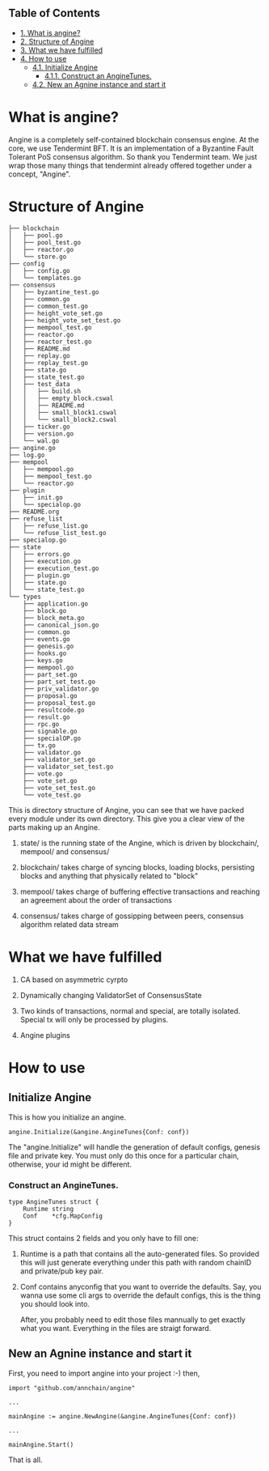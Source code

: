 <div id="table-of-contents">
<h2>Table of Contents</h2>
<div id="text-table-of-contents">
<ul>
<li><a href="#orgbe773ea">1. What is angine?</a></li>
<li><a href="#orgf0f2108">2. Structure of Angine</a></li>
<li><a href="#org3958c62">3. What we have fulfilled</a></li>
<li><a href="#org5e86273">4. How to use</a>
<ul>
<li><a href="#org9a260de">4.1. Initialize Angine</a>
<ul>
<li><a href="#org19c7657">4.1.1. Construct an AngineTunes.</a></li>
</ul>
</li>
<li><a href="#orgf101d9a">4.2. New an Agnine instance and start it</a></li>
</ul>
</li>
</ul>
</div>
</div>

<a id="orgbe773ea"></a>

# What is angine?

Angine is a completely self-contained blockchain consensus engine. 
At the core, we use Tendermint BFT. It is an implementation of a Byzantine Fault Tolerant PoS consensus algorithm. So thank you Tendermint team.
We just wrap those many things that tendermint already offered together under a concept, "Angine". 


<a id="orgf0f2108"></a>

# Structure of Angine

    ├── blockchain
    │   ├── pool.go
    │   ├── pool_test.go
    │   ├── reactor.go
    │   └── store.go
    ├── config
    │   ├── config.go
    │   └── templates.go
    ├── consensus
    │   ├── byzantine_test.go
    │   ├── common.go
    │   ├── common_test.go
    │   ├── height_vote_set.go
    │   ├── height_vote_set_test.go
    │   ├── mempool_test.go
    │   ├── reactor.go
    │   ├── reactor_test.go
    │   ├── README.md
    │   ├── replay.go
    │   ├── replay_test.go
    │   ├── state.go
    │   ├── state_test.go
    │   ├── test_data
    │   │   ├── build.sh
    │   │   ├── empty_block.cswal
    │   │   ├── README.md
    │   │   ├── small_block1.cswal
    │   │   └── small_block2.cswal
    │   ├── ticker.go
    │   ├── version.go
    │   └── wal.go
    ├── angine.go
    ├── log.go
    ├── mempool
    │   ├── mempool.go
    │   ├── mempool_test.go
    │   └── reactor.go
    ├── plugin
    │   ├── init.go
    │   └── specialop.go
    ├── README.org
    ├── refuse_list
    │   ├── refuse_list.go
    │   └── refuse_list_test.go
    ├── specialop.go
    ├── state
    │   ├── errors.go
    │   ├── execution.go
    │   ├── execution_test.go
    │   ├── plugin.go
    │   ├── state.go
    │   └── state_test.go
    └── types
        ├── application.go
        ├── block.go
        ├── block_meta.go
        ├── canonical_json.go
        ├── common.go
        ├── events.go
        ├── genesis.go
        ├── hooks.go
        ├── keys.go
        ├── mempool.go
        ├── part_set.go
        ├── part_set_test.go
        ├── priv_validator.go
        ├── proposal.go
        ├── proposal_test.go
        ├── resultcode.go
        ├── result.go
        ├── rpc.go
        ├── signable.go
        ├── specialOP.go
        ├── tx.go
        ├── validator.go
        ├── validator_set.go
        ├── validator_set_test.go
        ├── vote.go
        ├── vote_set.go
        ├── vote_set_test.go
        └── vote_test.go

This is directory structure of Angine, you can see that we have packed every module under its own directory. This give you a clear view of the parts making up an Angine.

1.  state/ is the running state of the Angine, which is driven by blockchain/, mempool/ and consensus/

2.  blockchain/ takes charge of syncing blocks, loading blocks, persisting blocks and anything that physically related to "block"

3.  mempool/ takes charge of buffering effective transactions and reaching an agreement about the order of transactions

4.  consensus/ takes charge of gossipping between peers, consensus algorithm related data stream


<a id="org3958c62"></a>

# What we have fulfilled

1.  CA based on asymmetric cyrpto

2.  Dynamically changing ValidatorSet of ConsensusState

3.  Two kinds of transactions, normal and special, are totally isolated. Special tx will only be processed by plugins.

4.  Angine plugins


<a id="org5e86273"></a>

# How to use


<a id="org9a260de"></a>

## Initialize Angine

This is how you initialize an angine. 

    angine.Initialize(&angine.AngineTunes{Conf: conf})

The "angine.Initialize" will handle the generation of default configs, genesis file and private key. You must only do this once for a particular chain, otherwise, your id might be different.


<a id="org19c7657"></a>

### Construct an AngineTunes.

    type AngineTunes struct {
        Runtime string
        Conf    *cfg.MapConfig
    }

This struct contains 2 fields and you only have to fill one:

1.  Runtime is a path that contains all the auto-generated files. So provided this will just generate everything under this path with random chainID and private/pub key pair.

2.  Conf contains anyconfig that you want to override the defaults. Say, you wanna use some cli args to override the default configs, this is the thing you should look into.

    After, you probably need to edit those files mannually to get exactly what you want. Everything in the files are straigt forward.


<a id="orgf101d9a"></a>

## New an Agnine instance and start it

First, you need to import angine into your project :-) then, 

    import "github.com/annchain/angine"
    
    ...
    
    mainAngine := angine.NewAngine(&angine.AngineTunes{Conf: conf})
    
    ...
    
    mainAngine.Start()

That is all.


